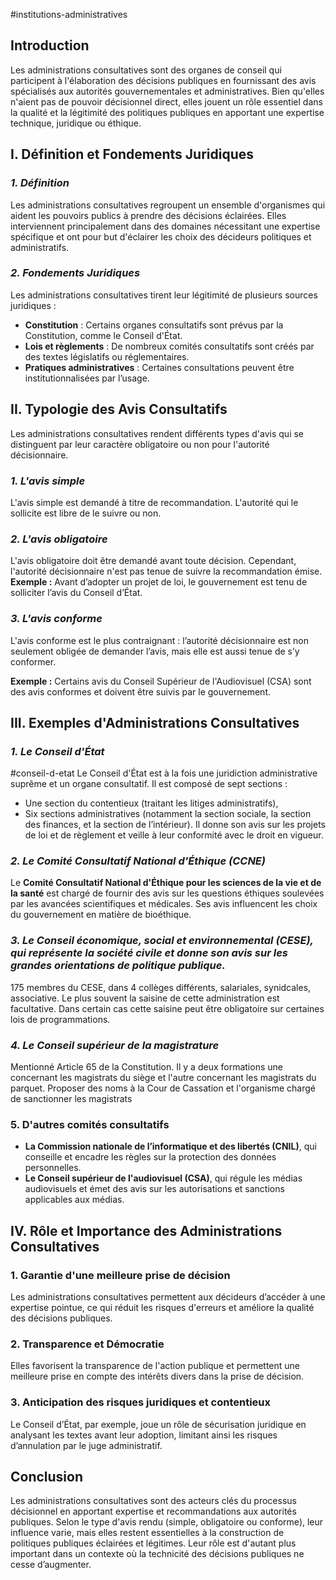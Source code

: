 #institutions-administratives 
## Introduction

Les administrations consultatives sont des organes de conseil qui participent à l'élaboration des décisions publiques en fournissant des avis spécialisés aux autorités gouvernementales et administratives. Bien qu'elles n'aient pas de pouvoir décisionnel direct, elles jouent un rôle essentiel dans la qualité et la légitimité des politiques publiques en apportant une expertise technique, juridique ou éthique.

## I. Définition et Fondements Juridiques

### ***1. Définition***
Les administrations consultatives regroupent un ensemble d'organismes qui aident les pouvoirs publics à prendre des décisions éclairées. Elles interviennent principalement dans des domaines nécessitant une expertise spécifique et ont pour but d'éclairer les choix des décideurs politiques et administratifs.

### ***2. Fondements Juridiques***
Les administrations consultatives tirent leur légitimité de plusieurs sources juridiques :
- **Constitution** : Certains organes consultatifs sont prévus par la Constitution, comme le Conseil d'État.
- **Lois et règlements** : De nombreux comités consultatifs sont créés par des textes législatifs ou réglementaires.
- **Pratiques administratives** : Certaines consultations peuvent être institutionnalisées par l’usage.

## II. Typologie des Avis Consultatifs
Les administrations consultatives rendent différents types d'avis qui se distinguent par leur caractère obligatoire ou non pour l'autorité décisionnaire.

### ***1. L'avis simple***
L'avis simple est demandé à titre de recommandation. L'autorité qui le sollicite est libre de le suivre ou non.

### ***2. L'avis obligatoire***
L'avis obligatoire doit être demandé avant toute décision. Cependant, l'autorité décisionnaire n'est pas tenue de suivre la recommandation émise.
**Exemple :** Avant d’adopter un projet de loi, le gouvernement est tenu de solliciter l’avis du Conseil d’État.

### ***3. L'avis conforme***
L'avis conforme est le plus contraignant : l’autorité décisionnaire est non seulement obligée de demander l’avis, mais elle est aussi tenue de s’y conformer.

**Exemple :** Certains avis du Conseil Supérieur de l'Audiovisuel (CSA) sont des avis conformes et doivent être suivis par le gouvernement.

## III. Exemples d'Administrations Consultatives
### ***1. Le Conseil d'État***
#conseil-d-etat 
Le Conseil d'État est à la fois une juridiction administrative suprême et un organe consultatif. Il est composé de sept sections :
- Une section du contentieux (traitant les litiges administratifs),
- Six sections administratives (notamment la section sociale, la section des finances, et la section de l’intérieur).
Il donne son avis sur les projets de loi et de règlement et veille à leur conformité avec le droit en vigueur.

### ***2. Le Comité Consultatif National d'Éthique (CCNE)***
Le **Comité Consultatif National d'Éthique pour les sciences de la vie et de la santé** est chargé de fournir des avis sur les questions éthiques soulevées par les avancées scientifiques et médicales. Ses avis influencent les choix du gouvernement en matière de bioéthique.

### ***3. Le Conseil économique, social et environnemental (CESE), qui représente la société civile et donne son avis sur les grandes orientations de politique publique.***
175 membres du CESE, dans 4 collèges différents, salariales, synidcales, associative. Le plus souvent la saisine de cette administration est facultative. Dans certain cas cette saisine peut être obligatoire sur certaines lois de programmations.

### ***4. Le Conseil supérieur de la magistrature***
Mentionné Article 65 de la Constitution.
Il y a deux formations une concernant les magistrats du siège et l'autre concernant les magistrats du parquet. Proposer des noms à la Cour de Cassation et l'organisme chargé de sanctionner les magistrats

### 5. D'autres comités consultatifs
- **La Commission nationale de l’informatique et des libertés (CNIL)**, qui conseille et encadre les règles sur la protection des données personnelles.
- **Le Conseil supérieur de l'audiovisuel (CSA)**, qui régule les médias audiovisuels et émet des avis sur les autorisations et sanctions applicables aux médias.

## IV. Rôle et Importance des Administrations Consultatives

### 1. Garantie d'une meilleure prise de décision
Les administrations consultatives permettent aux décideurs d’accéder à une expertise pointue, ce qui réduit les risques d'erreurs et améliore la qualité des décisions publiques.

### 2. Transparence et Démocratie
Elles favorisent la transparence de l'action publique et permettent une meilleure prise en compte des intérêts divers dans la prise de décision.

### 3. Anticipation des risques juridiques et contentieux
Le Conseil d’État, par exemple, joue un rôle de sécurisation juridique en analysant les textes avant leur adoption, limitant ainsi les risques d’annulation par le juge administratif.

## Conclusion

Les administrations consultatives sont des acteurs clés du processus décisionnel en apportant expertise et recommandations aux autorités publiques. Selon le type d'avis rendu (simple, obligatoire ou conforme), leur influence varie, mais elles restent essentielles à la construction de politiques publiques éclairées et légitimes. Leur rôle est d'autant plus important dans un contexte où la technicité des décisions publiques ne cesse d’augmenter.